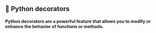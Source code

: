 ## 🧶 Python decorators

#### Python decorators are a powerful feature that allows you to modify or enhance the behavior of functions or methods.
